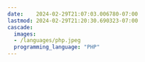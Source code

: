 ```yaml
---
date:    2024-02-29T21:07:03.006780-07:00
lastmod: 2024-02-29T21:20:30.690323-07:00
cascade:
  images:
  - /languages/php.jpeg
  programming_language: "PHP"
---
```

